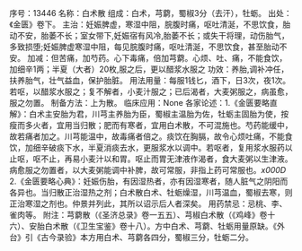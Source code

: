 序号：13446
名称：白术散
组成：白术，芎藭，蜀椒3分（去汗），牡蛎。
出处：《金匮》卷下。
主治：妊娠脾虚，寒湿中阻，脘腹时痛，呕吐清涎，不思饮食，胎动不安，胎萎不长；室女带下,妊娠宿有风冷,胎萎不长；或失干将理，动伤胎气，多致损堕;妊娠脾虚寒湿中阻，每见脘腹时痛，呕吐清涎，不思饮食，甚至胎动不安。
加减：但苦痛，加芍药。心下毒痛，倍加芎藭。心烦、吐、痛，不能食饮，加细辛1两；半夏（大者）20枚,服之后，更以醋浆水服之
功效：养胎,调补冲任，扶养胎气，壮气益血，保护胎脏。
用法用量：每服1钱匕，酒下，日3次，夜1次。若呕，以醋浆水服之；复不解者，小麦汁服之；已后渴者，大麦粥服之，病虽愈，服之勿置。
制备方法：上为散。
临床应用：None
各家论述：1.《金匮要略直解》：白术主安胎为君，川芎主养胎为臣，蜀椒主温胎为佐，牡蛎主固胎为使，按瘦而多火者，宜用当归散；肥而有寒者，宜用白术散，不可混施也。芍药能缓中，故若痛者加之。川芎能温中，故毒痛者倍之。痰饮在胸膈，故令心烦吐痛，不能食饮，加细辛破痰下水，半夏消痰去水，更服浆水以调中。若呕者，复用浆水服药以止呕，呕不止，再易小麦汁以和胃。呕止而胃无津液作渴者，食大麦粥以生津液。病愈服之勿置者，以大麦粥能调中补脾，故可常服，非指上药可常服也。_x000D_
2.《金匮要略心典》：妊娠伤胎，有因湿热者，亦有因湿寒者，随人脏气之阴阳而各异也。当归散正治湿热之剂；白术散白术、牡蛎燥湿，川芎温血，蜀椒去寒，则正治寒湿之剂也。仲景并列此，其所以诏示后人者深矣。
用药禁忌：忌桃、李、雀肉等。
附注：芎藭散（《圣济总录》卷一五五）、芎椒白术散（《鸡峰》卷十六）、安胎白术散（《卫生宝鉴》卷十八）。方中白术、芎藭、牡蛎用量原缺。《外台》引《古今录验》本方用白术、芎藭各四分，蜀椒三分，牡蛎二分。

